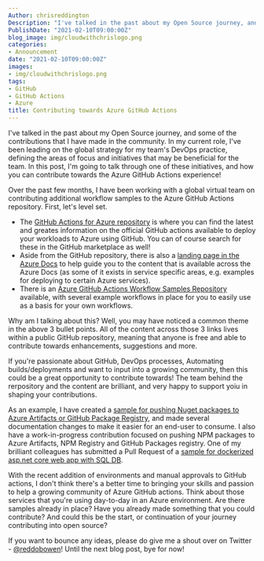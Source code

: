 ```yaml
---
Author: chrisreddington
Description: "I've talked in the past about my Open Source journey, and some of the contributions that I have made in the community. In my current role, I've been leading on the global strategy for my team's DevOps practice, defining the areas of focus and initiatives that may be beneficial for the team. In this post, I'm going to talk through one of these initiatives, and how you can contribute towards the Azure GitHub Actions experience!"
PublishDate: "2021-02-10T09:00:00Z"
blog_image: img/cloudwithchrislogo.png
categories:
- Announcement
date: "2021-02-10T09:00:00Z"
images:
- img/cloudwithchrislogo.png
tags:
- GitHub
- GitHub Actions
- Azure
title: Contributing towards Azure GitHub Actions
---
```

I've talked in the past about my Open Source journey, and some of the contributions that I have made in the community. In my current role, I've been leading on the global strategy for my team's DevOps practice, defining the areas of focus and initiatives that may be beneficial for the team. In this post, I'm going to talk through one of these initiatives, and how you can contribute towards the Azure GitHub Actions experience!

Over the past few months, I have been working with a global virtual team on contributing additional workflow samples to the Azure GitHub Actions repository. First, let's level set.

- The [GitHub Actions for Azure repository](https://github.com/Azure/actions) is where you can find the latest and greates information on the official GitHub actions available to deploy your workloads to Azure using GitHub. You can of course search for these in the GitHub marketplace as well!
- Aside from the GitHub repository, there is also a [landing page in the Azure Docs](https://docs.microsoft.com/en-us/azure/developer/github/github-actions) to help guide you to the content that is available across the Azure Docs (as some of it exists in service specific areas, e.g. examples for deploying to certain Azure services).
- There is an [Azure GitHub Actions Workflow Samples Repository](https://github.com/Azure/actions-workflow-samples) available, with several example workflows in place for you to easily use as a basis for your own workflows.

Why am I talking about this? Well, you may have noticed a common theme in the above 3 bullet points. All of the content across those 3 links lives within a public GitHub repository, meaning that anyone is free and able to contribute towards enhancements, suggestions and more.

If you're passionate about GitHub, DevOps processes, Automating builds/deployments and want to input into a growing community, then this could be a great opportunity to contribute towards! The team behind the rerpository and the content are brilliant, and very happy to support yoiu in shaping your contributions.

As an example, I have created a [sample for pushing Nuget packages to Azure Artifacts or GitHub Package Registry](https://github.com/Azure/actions-workflow-samples/blob/master/PackageManagement/nuget.yml), and made several documentation changes to make it easier for an end-user to consume. I also have a work-in-progress contribution focused on pushing NPM packages to Azure Artifacts, NPM Registry and GitHub Packages registry. One of my brilliant colleagues has submitted a Pull Request of a [sample for dockerized asp.net core web app with SQL DB](https://github.com/Azure/actions-workflow-samples/pull/58).

With the recent addition of environments and manual approvals to GitHub actions, I don't think there's a better time to bringing your skills and passion to help a growing community of Azure GitHub actions. Think about those services that you're using day-to-day in an Azure environment. Are there samples already in place? Have you already made something that you could contribute? And could this be the start, or continuation of your journey contributing into open source?

If you want to bounce any ideas, please do give me a shout over on Twitter - [@reddobowen](https://twitter.com/reddobowen)! Until the next blog post, bye for now!